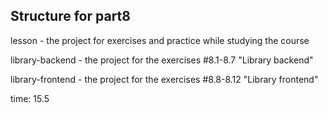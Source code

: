 ## Structure for part8

lesson - the project for exercises and practice while studying the course

library-backend - the project for the exercises #8.1-8.7 "Library backend"

library-frontend - the project for the exercises #8.8-8.12 "Library frontend"

time: 15.5
